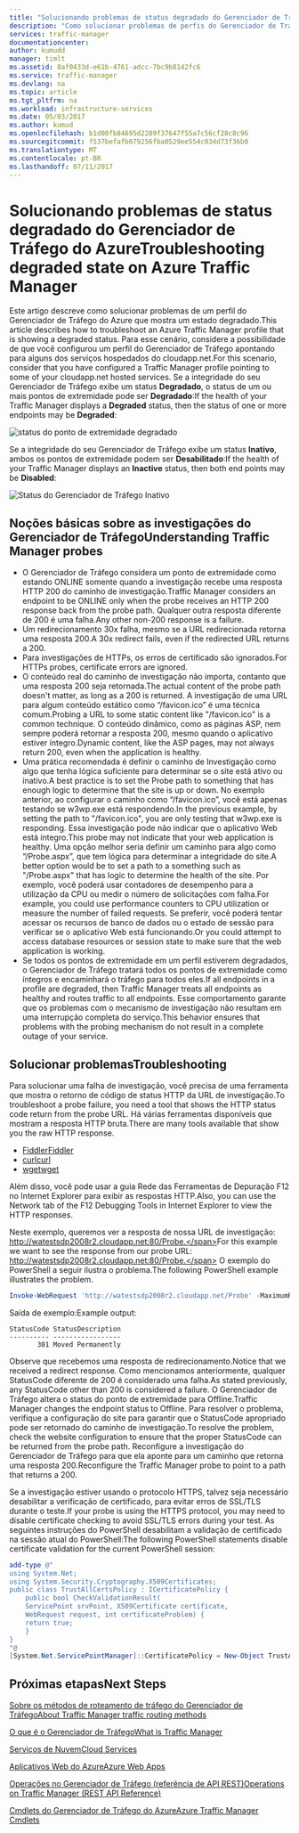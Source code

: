 ```yaml
---
title: "Solucionando problemas de status degradado do Gerenciador de Tráfego"
description: "Como solucionar problemas de perfis do Gerenciador de Tráfego quando ele aparece com status de degradado."
services: traffic-manager
documentationcenter: 
author: kumudd
manager: timlt
ms.assetid: 8af0433d-e61b-4761-adcc-7bc9b8142fc6
ms.service: traffic-manager
ms.devlang: na
ms.topic: article
ms.tgt_pltfrm: na
ms.workload: infrastructure-services
ms.date: 05/03/2017
ms.author: kumud
ms.openlocfilehash: b1d00fb84695d2289f37647f55a7c56cf28c8c96
ms.sourcegitcommit: f537befafb079256fba0529ee554c034d73f36b0
ms.translationtype: MT
ms.contentlocale: pt-BR
ms.lasthandoff: 07/11/2017
---
```

# <a name="troubleshooting-degraded-state-on-azure-traffic-manager"></a><span data-ttu-id="5a5e8-103">Solucionando problemas de status degradado do Gerenciador de Tráfego do Azure</span><span class="sxs-lookup"><span data-stu-id="5a5e8-103">Troubleshooting degraded state on Azure Traffic Manager</span></span>

<span data-ttu-id="5a5e8-104">Este artigo descreve como solucionar problemas de um perfil do Gerenciador de Tráfego do Azure que mostra um estado degradado.</span><span class="sxs-lookup"><span data-stu-id="5a5e8-104">This article describes how to troubleshoot an Azure Traffic Manager profile that is showing a degraded status.</span></span> <span data-ttu-id="5a5e8-105">Para esse cenário, considere a possibilidade de que você configurou um perfil do Gerenciador de Tráfego apontando para alguns dos serviços hospedados do cloudapp.net.</span><span class="sxs-lookup"><span data-stu-id="5a5e8-105">For this scenario, consider that you have configured a Traffic Manager profile pointing to some of your cloudapp.net hosted services.</span></span> <span data-ttu-id="5a5e8-106">Se a integridade do seu Gerenciador de Tráfego exibe um status **Degradado**, o status de um ou mais pontos de extremidade pode ser **Degradado**:</span><span class="sxs-lookup"><span data-stu-id="5a5e8-106">If the health of your Traffic Manager displays a **Degraded** status, then the status of one or more endpoints may be **Degraded**:</span></span>

![status do ponto de extremidade degradado](./media/traffic-manager-troubleshooting-degraded/traffic-manager-degradedifonedegraded.png)

<span data-ttu-id="5a5e8-108">Se a integridade do seu Gerenciador de Tráfego exibe um status **Inativo**, ambos os pontos de extremidade podem ser **Desabilitado**:</span><span class="sxs-lookup"><span data-stu-id="5a5e8-108">If the health of your Traffic Manager displays an **Inactive** status, then both end points may be **Disabled**:</span></span>

![Status do Gerenciador de Tráfego Inativo](./media/traffic-manager-troubleshooting-degraded/traffic-manager-inactive.png)

## <a name="understanding-traffic-manager-probes"></a><span data-ttu-id="5a5e8-110">Noções básicas sobre as investigações do Gerenciador de Tráfego</span><span class="sxs-lookup"><span data-stu-id="5a5e8-110">Understanding Traffic Manager probes</span></span>

* <span data-ttu-id="5a5e8-111">O Gerenciador de Tráfego considera um ponto de extremidade como estando ONLINE somente quando a investigação recebe uma resposta HTTP 200 do caminho de investigação.</span><span class="sxs-lookup"><span data-stu-id="5a5e8-111">Traffic Manager considers an endpoint to be ONLINE only when the probe receives an HTTP 200 response back from the probe path.</span></span> <span data-ttu-id="5a5e8-112">Qualquer outra resposta diferente de 200 é uma falha.</span><span class="sxs-lookup"><span data-stu-id="5a5e8-112">Any other non-200 response is a failure.</span></span>
* <span data-ttu-id="5a5e8-113">Um redirecionamento 30x falha, mesmo se a URL redirecionada retorna uma resposta 200.</span><span class="sxs-lookup"><span data-stu-id="5a5e8-113">A 30x redirect fails, even if the redirected URL returns a 200.</span></span>
* <span data-ttu-id="5a5e8-114">Para investigações de HTTPs, os erros de certificado são ignorados.</span><span class="sxs-lookup"><span data-stu-id="5a5e8-114">For HTTPs probes, certificate errors are ignored.</span></span>
* <span data-ttu-id="5a5e8-115">O conteúdo real do caminho de investigação não importa, contanto que uma resposta 200 seja retornada.</span><span class="sxs-lookup"><span data-stu-id="5a5e8-115">The actual content of the probe path doesn't matter, as long as a 200 is returned.</span></span> <span data-ttu-id="5a5e8-116">A investigação de uma URL para algum conteúdo estático como “/favicon.ico” é uma técnica comum.</span><span class="sxs-lookup"><span data-stu-id="5a5e8-116">Probing a URL to some static content like "/favicon.ico" is a common technique.</span></span> <span data-ttu-id="5a5e8-117">O conteúdo dinâmico, como as páginas ASP, nem sempre poderá retornar a resposta 200, mesmo quando o aplicativo estiver íntegro.</span><span class="sxs-lookup"><span data-stu-id="5a5e8-117">Dynamic content, like the ASP pages, may not always return 200, even when the application is healthy.</span></span>
* <span data-ttu-id="5a5e8-118">Uma prática recomendada é definir o caminho de Investigação como algo que tenha lógica suficiente para determinar se o site está ativo ou inativo.</span><span class="sxs-lookup"><span data-stu-id="5a5e8-118">A best practice is to set the Probe path to something that has enough logic to determine that the site is up or down.</span></span> <span data-ttu-id="5a5e8-119">No exemplo anterior, ao configurar o caminho como “/favicon.ico”, você está apenas testando se w3wp.exe está respondendo.</span><span class="sxs-lookup"><span data-stu-id="5a5e8-119">In the previous example, by setting the path to "/favicon.ico", you are only testing that w3wp.exe is responding.</span></span> <span data-ttu-id="5a5e8-120">Essa investigação pode não indicar que o aplicativo Web está íntegro.</span><span class="sxs-lookup"><span data-stu-id="5a5e8-120">This probe may not indicate that your web application is healthy.</span></span> <span data-ttu-id="5a5e8-121">Uma opção melhor seria definir um caminho para algo como “/Probe.aspx”, que tem lógica para determinar a integridade do site.</span><span class="sxs-lookup"><span data-stu-id="5a5e8-121">A better option would be to set a path to a something such as "/Probe.aspx" that has logic to determine the health of the site.</span></span> <span data-ttu-id="5a5e8-122">Por exemplo, você poderá usar contadores de desempenho para a utilização da CPU ou medir o número de solicitações com falha.</span><span class="sxs-lookup"><span data-stu-id="5a5e8-122">For example, you could use performance counters to CPU utilization or measure the number of failed requests.</span></span> <span data-ttu-id="5a5e8-123">Se preferir, você poderá tentar acessar os recursos de banco de dados ou o estado de sessão para verificar se o aplicativo Web está funcionando.</span><span class="sxs-lookup"><span data-stu-id="5a5e8-123">Or you could attempt to access database resources or session state to make sure that the web application is working.</span></span>
* <span data-ttu-id="5a5e8-124">Se todos os pontos de extremidade em um perfil estiverem degradados, o Gerenciador de Tráfego tratará todos os pontos de extremidade como íntegros e encaminhará o tráfego para todos eles.</span><span class="sxs-lookup"><span data-stu-id="5a5e8-124">If all endpoints in a profile are degraded, then Traffic Manager treats all endpoints as healthy and routes traffic to all endpoints.</span></span> <span data-ttu-id="5a5e8-125">Esse comportamento garante que os problemas com o mecanismo de investigação não resultam em uma interrupção completa do serviço.</span><span class="sxs-lookup"><span data-stu-id="5a5e8-125">This behavior ensures that problems with the probing mechanism do not result in a complete outage of your service.</span></span>

## <a name="troubleshooting"></a><span data-ttu-id="5a5e8-126">Solucionar problemas</span><span class="sxs-lookup"><span data-stu-id="5a5e8-126">Troubleshooting</span></span>

<span data-ttu-id="5a5e8-127">Para solucionar uma falha de investigação, você precisa de uma ferramenta que mostra o retorno de código de status HTTP da URL de investigação.</span><span class="sxs-lookup"><span data-stu-id="5a5e8-127">To troubleshoot a probe failure, you need a tool that shows the HTTP status code return from the probe URL.</span></span> <span data-ttu-id="5a5e8-128">Há várias ferramentas disponíveis que mostram a resposta HTTP bruta.</span><span class="sxs-lookup"><span data-stu-id="5a5e8-128">There are many tools available that show you the raw HTTP response.</span></span>

* [<span data-ttu-id="5a5e8-129">Fiddler</span><span class="sxs-lookup"><span data-stu-id="5a5e8-129">Fiddler</span></span>](http://www.telerik.com/fiddler)
* [<span data-ttu-id="5a5e8-130">curl</span><span class="sxs-lookup"><span data-stu-id="5a5e8-130">curl</span></span>](https://curl.haxx.se/)
* [<span data-ttu-id="5a5e8-131">wget</span><span class="sxs-lookup"><span data-stu-id="5a5e8-131">wget</span></span>](http://gnuwin32.sourceforge.net/packages/wget.htm)

<span data-ttu-id="5a5e8-132">Além disso, você pode usar a guia Rede das Ferramentas de Depuração F12 no Internet Explorer para exibir as respostas HTTP.</span><span class="sxs-lookup"><span data-stu-id="5a5e8-132">Also, you can use the Network tab of the F12 Debugging Tools in Internet Explorer to view the HTTP responses.</span></span>

<span data-ttu-id="5a5e8-133">Neste exemplo, queremos ver a resposta de nossa URL de investigação: http://watestsdp2008r2.cloudapp.net:80/Probe.</span><span class="sxs-lookup"><span data-stu-id="5a5e8-133">For this example we want to see the response from our probe URL: http://watestsdp2008r2.cloudapp.net:80/Probe.</span></span> <span data-ttu-id="5a5e8-134">O exemplo do PowerShell a seguir ilustra o problema.</span><span class="sxs-lookup"><span data-stu-id="5a5e8-134">The following PowerShell example illustrates the problem.</span></span>

```powershell
Invoke-WebRequest 'http://watestsdp2008r2.cloudapp.net/Probe' -MaximumRedirection 0 -ErrorAction SilentlyContinue | Select-Object StatusCode,StatusDescription
```

<span data-ttu-id="5a5e8-135">Saída de exemplo:</span><span class="sxs-lookup"><span data-stu-id="5a5e8-135">Example output:</span></span>

    StatusCode StatusDescription
    ---------- -----------------
           301 Moved Permanently

<span data-ttu-id="5a5e8-136">Observe que recebemos uma resposta de redirecionamento.</span><span class="sxs-lookup"><span data-stu-id="5a5e8-136">Notice that we received a redirect response.</span></span> <span data-ttu-id="5a5e8-137">Como mencionamos anteriormente, qualquer StatusCode diferente de 200 é considerado uma falha.</span><span class="sxs-lookup"><span data-stu-id="5a5e8-137">As stated previously, any StatusCode other than 200 is considered a failure.</span></span> <span data-ttu-id="5a5e8-138">O Gerenciador de Tráfego altera o status do ponto de extremidade para Offline.</span><span class="sxs-lookup"><span data-stu-id="5a5e8-138">Traffic Manager changes the endpoint status to Offline.</span></span> <span data-ttu-id="5a5e8-139">Para resolver o problema, verifique a configuração do site para garantir que o StatusCode apropriado pode ser retornado do caminho de investigação.</span><span class="sxs-lookup"><span data-stu-id="5a5e8-139">To resolve the problem, check the website configuration to ensure that the proper StatusCode can be returned from the probe path.</span></span> <span data-ttu-id="5a5e8-140">Reconfigure a investigação do Gerenciador de Tráfego para que ela aponte para um caminho que retorna uma resposta 200.</span><span class="sxs-lookup"><span data-stu-id="5a5e8-140">Reconfigure the Traffic Manager probe to point to a path that returns a 200.</span></span>

<span data-ttu-id="5a5e8-141">Se a investigação estiver usando o protocolo HTTPS, talvez seja necessário desabilitar a verificação de certificado, para evitar erros de SSL/TLS durante o teste.</span><span class="sxs-lookup"><span data-stu-id="5a5e8-141">If your probe is using the HTTPS protocol, you may need to disable certificate checking to avoid SSL/TLS errors during your test.</span></span> <span data-ttu-id="5a5e8-142">As seguintes instruções do PowerShell desabilitam a validação de certificado na sessão atual do PowerShell:</span><span class="sxs-lookup"><span data-stu-id="5a5e8-142">The following PowerShell statements disable certificate validation for the current PowerShell session:</span></span>

```powershell
add-type @"
using System.Net;
using System.Security.Cryptography.X509Certificates;
public class TrustAllCertsPolicy : ICertificatePolicy {
    public bool CheckValidationResult(
    ServicePoint srvPoint, X509Certificate certificate,
    WebRequest request, int certificateProblem) {
    return true;
    }
}
"@
[System.Net.ServicePointManager]::CertificatePolicy = New-Object TrustAllCertsPolicy
```

## <a name="next-steps"></a><span data-ttu-id="5a5e8-143">Próximas etapas</span><span class="sxs-lookup"><span data-stu-id="5a5e8-143">Next Steps</span></span>

[<span data-ttu-id="5a5e8-144">Sobre os métodos de roteamento de tráfego do Gerenciador de Tráfego</span><span class="sxs-lookup"><span data-stu-id="5a5e8-144">About Traffic Manager traffic routing methods</span></span>](traffic-manager-routing-methods.md)

[<span data-ttu-id="5a5e8-145">O que é o Gerenciador de Tráfego</span><span class="sxs-lookup"><span data-stu-id="5a5e8-145">What is Traffic Manager</span></span>](traffic-manager-overview.md)

[<span data-ttu-id="5a5e8-146">Serviços de Nuvem</span><span class="sxs-lookup"><span data-stu-id="5a5e8-146">Cloud Services</span></span>](http://go.microsoft.com/fwlink/?LinkId=314074)

[<span data-ttu-id="5a5e8-147">Aplicativos Web do Azure</span><span class="sxs-lookup"><span data-stu-id="5a5e8-147">Azure Web Apps</span></span>](https://azure.microsoft.com/documentation/services/app-service/web/)

[<span data-ttu-id="5a5e8-148">Operações no Gerenciador de Tráfego (referência de API REST)</span><span class="sxs-lookup"><span data-stu-id="5a5e8-148">Operations on Traffic Manager (REST API Reference)</span></span>](http://go.microsoft.com/fwlink/?LinkId=313584)

<span data-ttu-id="5a5e8-149">[Cmdlets do Gerenciador de Tráfego do Azure][1]</span><span class="sxs-lookup"><span data-stu-id="5a5e8-149">[Azure Traffic Manager Cmdlets][1]</span></span>

[1]: https://msdn.microsoft.com/library/mt125941(v=azure.200).aspx
